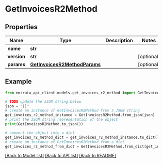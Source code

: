 # GetInvoicesR2Method


## Properties

Name | Type | Description | Notes
------------ | ------------- | ------------- | -------------
**name** | **str** |  | 
**version** | **str** |  | [optional] 
**params** | [**GetInvoicesR2MethodParams**](GetInvoicesR2MethodParams.md) |  | [optional] 

## Example

```python
from entrata_api_client.models.get_invoices_r2_method import GetInvoicesR2Method

# TODO update the JSON string below
json = "{}"
# create an instance of GetInvoicesR2Method from a JSON string
get_invoices_r2_method_instance = GetInvoicesR2Method.from_json(json)
# print the JSON string representation of the object
print(GetInvoicesR2Method.to_json())

# convert the object into a dict
get_invoices_r2_method_dict = get_invoices_r2_method_instance.to_dict()
# create an instance of GetInvoicesR2Method from a dict
get_invoices_r2_method_from_dict = GetInvoicesR2Method.from_dict(get_invoices_r2_method_dict)
```
[[Back to Model list]](../README.md#documentation-for-models) [[Back to API list]](../README.md#documentation-for-api-endpoints) [[Back to README]](../README.md)


